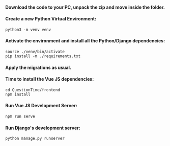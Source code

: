 #### Download the code to your PC, unpack the zip and move inside the folder.

#### Create a new Python Virtual Environment:
```
python3 -m venv venv
```

#### Activate the environment and install all the Python/Django dependencies:

```
source ./venv/bin/activate
pip install -m ./requirements.txt
```

#### Apply the migrations as usual.

#### Time to install the Vue JS dependencies:
```
cd QuestionTime/frontend
npm install
```

#### Run Vue JS Development Server:
```
npm run serve
```

#### Run Django's development server:
```
python manage.py runserver
```
